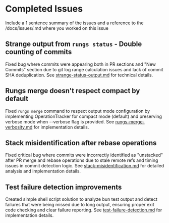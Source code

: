 # Completed Issues
Include a 1 sentence summary of the issues and a reference to the /docs/issues/<file>.md where you worked on this issue

## Strange output from `rungs status` - Double counting of commits
Fixed bug where commits were appearing both in PR sections and "New Commits" section due to git log range calculation issues and lack of commit SHA deduplication. See [strange-status-output.md](issues/strange-status-output.md) for technical details.

## Rungs merge doesn't respect compact by default
Fixed `rungs merge` command to respect output mode configuration by implementing OperationTracker for compact mode (default) and preserving verbose mode when --verbose flag is provided. See [rungs-merge-verbosity.md](issues/rungs-merge-verbosity.md) for implementation details.

## Stack misidentification after rebase operations
Fixed critical bug where commits were incorrectly identified as "unstacked" after PR merge and rebase operations due to stale remote refs and timing issues in commit detection logic. See [stack-misidentification.md](issues/stack-misidentification.md) for detailed analysis and implementation details.

## Test failure detection improvements
Created simple shell script solution to analyze bun test output and detect failures that were being missed due to long output, ensuring proper exit code checking and clear failure reporting. See [test-failure-detection.md](issues/test-failure-detection.md) for implementation details.
